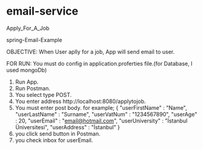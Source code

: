 # email-service
Apply_For_A_Job

spring-Email-Example

OBJECTIVE: When User aplly for a job, App will send email to user.

FOR RUN: You must do config in application.proferties file.(for Database, I used mongoDb)

1. Run App.
2. Run Postman.
3. You select type POST.
4. You enter address http://localhost:8080/applytojob.
5. You must enter post body.
  for example;
    {
        "userFirstName" : "Name",
        "userLastName" : "Surname",
        "userVatNum" : "1234567890",
        "userAge" : 20,
        "userEmail" : "email@hotmail.com",
        "userUniversity" : "İstanbul Üniversitesi",
        "userAddress" : "İstanbul"
    }
6. you click send button in Postman.
7. you check inbox for userEmail.

